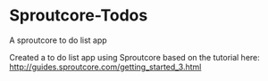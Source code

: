 # Sproutcore-Todos
A sproutcore to do list app

Created a to do list app using Sproutcore based on the tutorial here: http://guides.sproutcore.com/getting_started_3.html
